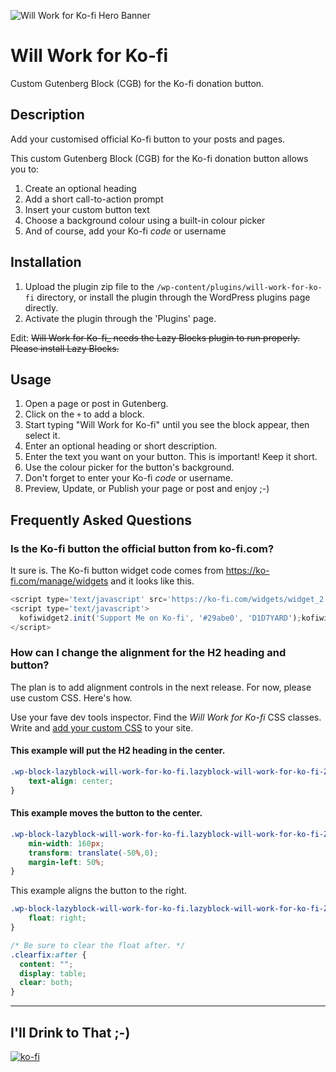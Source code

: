 ![Will Work for Ko-fi Hero Banner](https://ps.w.org/will-work-for-ko-fi/assets/banner-1544x500.png)

# Will Work for Ko-fi 

Custom Gutenberg Block (CGB) for the Ko-fi donation button.
 
## Description

Add your customised official Ko-fi button to your posts and pages.

This custom Gutenberg Block (CGB) for the Ko-fi donation button allows you to:

1. Create an optional heading
1. Add a short call-to-action prompt
1. Insert your custom button text
1. Choose a background colour using a built-in colour picker 
1. And of course, add your Ko-fi _code_ or username

## Installation

1. Upload the plugin zip file to the `/wp-content/plugins/will-work-for-ko-fi` directory, or install the plugin through the WordPress plugins page directly.
1. Activate the plugin through the 'Plugins' page.

Edit: <strike>Will Work for Ko-fi_ needs the Lazy Blocks plugin to run properly. Please install Lazy Blocks.</strike>

## Usage

1. Open a page or post in Gutenberg.
1. Click on the `+` to add a block.
1. Start typing "Will Work for Ko-fi" until you see the block appear, then select it.
1. Enter an optional heading or short description.
1. Enter the text you want on your button. This is important! Keep it short.
1. Use the colour picker for the button's background.
1. Don't forget to enter your Ko-fi _code_ or username.
1. Preview, Update, or Publish your page or post and enjoy ;-)

## Frequently Asked Questions

### Is the Ko-fi button the official button from ko-fi.com?

It sure is. The Ko-fi button widget code comes from https://ko-fi.com/manage/widgets and it looks like this.

```javascript
<script type='text/javascript' src='https://ko-fi.com/widgets/widget_2.js'></script>
<script type='text/javascript'>
  kofiwidget2.init('Support Me on Ko-fi', '#29abe0', 'D1D7YARD');kofiwidget2.draw();
</script> 
```

### How can I change the alignment for the H2 heading and button?

The plan is to add alignment controls in the next release. For now, please use custom CSS. Here's how.

Use your fave dev tools inspector. Find the _Will Work for Ko-fi_ CSS classes. Write and [add your custom CSS](https://medium.com/@marklchaves/adding-custom-css-to-your-wordpress-website-how-to-guide-a50b474af36d) to your site.

#### This example will put the H2 heading in the center.

```css
.wp-block-lazyblock-will-work-for-ko-fi.lazyblock-will-work-for-ko-fi-Z1KuGlw h2 {
    text-align: center;
}
```

#### This example moves the button to the center.

```css
.wp-block-lazyblock-will-work-for-ko-fi.lazyblock-will-work-for-ko-fi-Z1KuGlw .btn-container {
    min-width: 160px;
    transform: translate(-50%,0);
    margin-left: 50%;
}
```

This example aligns the button to the right.

```css
.wp-block-lazyblock-will-work-for-ko-fi.lazyblock-will-work-for-ko-fi-Z1KuGlw .btn-container, .clearfix {
    float: right; 
}

/* Be sure to clear the float after. */
.clearfix:after {
  content: "";
  display: table;
  clear: both;
}
```

---

## I'll Drink to That ;-)

[![ko-fi](https://www.ko-fi.com/img/githubbutton_sm.svg)](https://ko-fi.com/D1D7YARD)
